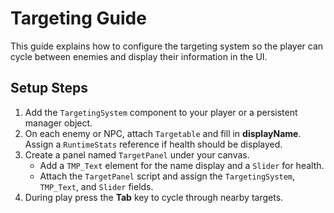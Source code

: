 # Targeting Guide

This guide explains how to configure the targeting system so the player can cycle between enemies and display their information in the UI.

## Setup Steps
1. Add the `TargetingSystem` component to your player or a persistent manager object.
2. On each enemy or NPC, attach `Targetable` and fill in **displayName**. Assign a `RuntimeStats` reference if health should be displayed.
3. Create a panel named `TargetPanel` under your canvas.
   - Add a `TMP_Text` element for the name display and a `Slider` for health.
   - Attach the `TargetPanel` script and assign the `TargetingSystem`, `TMP_Text`, and `Slider` fields.
4. During play press the **Tab** key to cycle through nearby targets.
